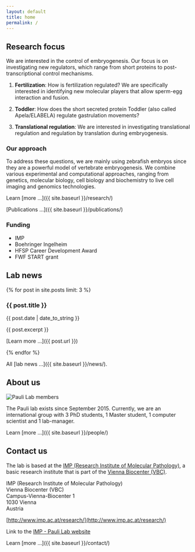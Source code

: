 ```yaml
---
layout: default
title: home
permalink: /
---
```

<div class="row">

  <div class="col-sm-4" markdown="1">

## Research focus


We are interested in the control of embryogenesis. Our focus is on investigating new regulators, which range from short proteins to post-transcriptional control mechanisms.  


1)	**Fertilization**: How is fertilization regulated? We are specifically interested in identifying new molecular players that allow sperm-egg interaction and fusion.  


2)	**Toddler**: How does the short secreted protein Toddler (also called Apela/ELABELA) regulate gastrulation movements?  


3)	**Translational regulation**: We are interested in investigating translational regulation and regulation by translation during embryogenesis.  


### Our approach  

To address these questions, we are mainly using zebrafish embryos since they are a powerful model of vertebrate embryogenesis. We combine various experimental and computational approaches, ranging from genetics, molecular biology, cell biology and biochemistry to live cell imaging and genomics technologies.


Learn [more &hellip;]({{ site.baseurl }}/research/)   

[Publications &hellip;]({{ site.baseurl }}/publications/)

### Funding

* IMP
*	Boehringer Ingelheim
*	HFSP Career Development Award
*	FWF START grant


  </div>
  <div class="col-sm-4" markdown="1">

## Lab news

{% for post in site.posts limit: 3 %}

### {{ post.title }}

{{ post.date | date_to_string }}

{{ post.excerpt }}

[Learn more &hellip;]({{ post.url }})

{% endfor %}

  All [lab news &hellip;]({{ site.baseurl }}/news/).

  </div>
  <div class="col-sm-4" markdown="1">


## About us


<img class="img-responsive" src="{{ site.baseurl }}/assets/img/20170225-lab-dinner.jpeg" alt="Pauli Lab members">

The Pauli lab exists since September 2015. Currently, we are an international group with 3 PhD students, 1 Master student, 1 computer scientist and 1 lab-manager. 

Learn [more &hellip;]({{ site.baseurl }}/people/)



## Contact us

The lab is based at the [IMP (Research Institute of Molecular Pathology)](http://www.imp.ac.at/), a basic research institute that is part of the [Vienna Biocenter (VBC)](http://www.viennabiocenter.org).

IMP (Research Institute of Molecular Pathology)  
Vienna Biocenter (VBC)  
Campus-Vienna-Biocenter 1  
1030 Vienna  
Austria  


[http://www.imp.ac.at/research/](http://www.imp.ac.at/research/)   

Link to the [IMP - Pauli Lab website](https://www.imp.ac.at/research/research-groups/andrea-pauli/research/)   

Learn [more &hellip;]({{ site.baseurl }}/contact/)





  </div>

</div>
